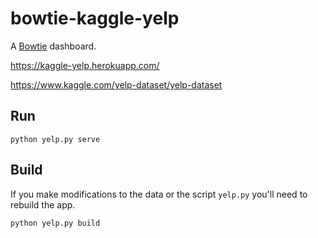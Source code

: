 # bowtie-kaggle-yelp

A [Bowtie](https://github.com/jwkvam/bowtie) dashboard.

https://kaggle-yelp.herokuapp.com/

https://www.kaggle.com/yelp-dataset/yelp-dataset

## Run

```
python yelp.py serve
```

## Build

If you make modifications to the data or the script `yelp.py` you'll need to rebuild the app.

```
python yelp.py build
```
